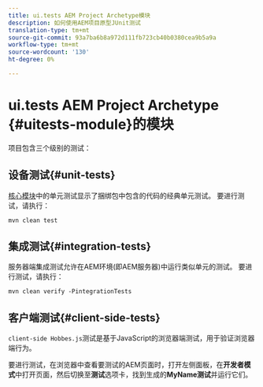 ```yaml
---
title: ui.tests AEM Project Archetype模块
description: 如何使用AEM项目原型JUnit测试
translation-type: tm+mt
source-git-commit: 93a7ba6b8a972d111fb723cb40b0380cea9b5a9a
workflow-type: tm+mt
source-wordcount: '130'
ht-degree: 0%

---
```



# ui.tests AEM Project Archetype {#uitests-module}的模块

项目包含三个级别的测试：

## 设备测试{#unit-tests}

[核心模块](core.md)中的单元测试显示了捆绑包中包含的代码的经典单元测试。 要进行测试，请执行：

```
mvn clean test
```

## 集成测试{#integration-tests}

服务器端集成测试允许在AEM环境(即AEM服务器)中运行类似单元的测试。 要进行测试，请执行：

```
mvn clean verify -PintegrationTests
```

## 客户端测试{#client-side-tests}

`client-side Hobbes.js`测试是基于JavaScript的浏览器端测试，用于验证浏览器端行为。

要进行测试，在浏览器中查看要测试的AEM页面时，打开左侧面板，在&#x200B;**开发者模式**&#x200B;中打开页面，然后切换至&#x200B;**测试**&#x200B;选项卡，找到生成的&#x200B;**MyName测试**&#x200B;并运行它们。
